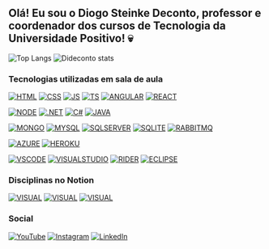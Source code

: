 ## Olá! Eu sou o Diogo Steinke Deconto, professor e coordenador dos cursos de Tecnologia da Universidade Positivo! 💀

![Top Langs](https://github-readme-stats.vercel.app/api/top-langs/?username=dideconto&layout=compact&locale=pt-br)
![Dideconto stats](https://github-readme-stats.vercel.app/api?username=dideconto&show_icons=true&theme=dracula&locale=pt-br&hide=issues,prs,contribs)

### Tecnologias utilizadas em sala de aula

[![HTML](https://img.shields.io/badge/HTML-239120?style=for-the-badge&logo=html5&logoColor=white)](#)
[![CSS](https://img.shields.io/badge/CSS-239120?&style=for-the-badge&logo=css3&logoColor=white)](#)
[![JS](https://img.shields.io/badge/JavaScript-F7DF1E?style=for-the-badge&logo=javascript&logoColor=black)](#)
[![TS](https://img.shields.io/badge/TypeScript-007ACC?style=for-the-badge&logo=typescript&logoColor=white)](#)
[![ANGULAR](https://img.shields.io/badge/Angular-DD0031?style=for-the-badge&logo=angular&logoColor=white)](#)
[![REACT](https://img.shields.io/badge/React-20232A?style=for-the-badge&logo=react&logoColor=61DAFB)](#)

[![NODE](https://img.shields.io/badge/Node.js-43853D?style=for-the-badge&logo=node.js&logoColor=white)](#)
[![.NET](https://img.shields.io/badge/.NET-5C2D91?style=for-the-badge&logo=.net&logoColor=white)](#)
[![C#](https://img.shields.io/badge/C%23-239120?style=for-the-badge&logo=c-sharp&logoColor=white)](#)
[![JAVA](https://img.shields.io/badge/Java-ED8B00?style=for-the-badge&logo=openjdk&logoColor=white)](#)

[![MONGO](https://img.shields.io/badge/MongoDB-4EA94B?style=for-the-badge&logo=mongodb&logoColor=white)](#)
[![MYSQL](https://img.shields.io/badge/MySQL-005C84?style=for-the-badge&logo=mysql&logoColor=white)](#)
[![SQLSERVER](https://img.shields.io/badge/Microsoft%20SQL%20Server-CC2927?style=for-the-badge&logo=microsoft%20sql%20server&logoColor=white)](#)
[![SQLITE](https://img.shields.io/badge/SQLite-07405E?style=for-the-badge&logo=sqlite&logoColor=white)](#)
[![RABBITMQ](https://img.shields.io/badge/rabbitmq-%23FF6600.svg?&style=for-the-badge&logo=rabbitmq&logoColor=white)](#)

[![AZURE](https://img.shields.io/badge/Microsoft_Azure-0089D6?style=for-the-badge&logo=microsoft-azure&logoColor=white)](#)
[![HEROKU](https://img.shields.io/badge/Heroku-430098?style=for-the-badge&logo=heroku&logoColor=white)](#)

[![VSCODE](https://img.shields.io/badge/Visual_Studio_Code-0078D4?style=for-the-badge&logo=visual%20studio%20code&logoColor=white)](#)
[![VISUALSTUDIO](https://img.shields.io/badge/Visual_Studio-5C2D91?style=for-the-badge&logo=visual%20studio&logoColor=white)](#)
[![RIDER](https://img.shields.io/badge/Rider-000000?style=for-the-badge&logo=Rider&logoColor=white)](#)
[![ECLIPSE](https://img.shields.io/badge/Eclipse-2C2255?style=for-the-badge&logo=eclipse&logoColor=white)](#)

### Disciplinas no Notion

[![VISUAL](https://img.shields.io/badge/Notion-000000?style=for-the-badge&logo=notion&logoColor=white)](https://www.notion.so/Desenvolvimento-de-Software-Visual-a342208eaf334106b329de99e0a842b8?pvs=4)
[![VISUAL](https://img.shields.io/badge/Notion-000000?style=for-the-badge&logo=notion&logoColor=white)](https://www.notion.so/Integra-o-de-Sistemas-de-Software-308eed0742d446159769a519480ff7bf?pvs=4)
[![VISUAL](https://img.shields.io/badge/Notion-000000?style=for-the-badge&logo=notion&logoColor=white)](https://www.notion.so/T-picos-Especiais-em-Sistemas-1a5447d7f88348d69b8c707de7bc0c9f?pvs=4)

### Social

[![YouTube](https://img.shields.io/badge/YouTube-FF0000?style=for-the-badge&logo=youtube&logoColor=white)](https://www.youtube.com/@dideconto1)
[![Instagram](https://img.shields.io/badge/Instagram-E4405F?style=for-the-badge&logo=instagram&logoColor=white)](https://www.instagram.com/diogodeconto/)
[![LinkedIn](https://img.shields.io/badge/LinkedIn-0077B5?style=for-the-badge&logo=linkedin&logoColor=white)](https://www.linkedin.com/in/diogodeconto/)
